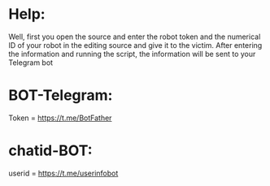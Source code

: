 # Help:

Well, first you open the source and enter the robot token and the numerical ID of 
your robot in the editing source and give it to the victim. After entering
the information and running the script, the information will be sent to your Telegram bot

# BOT-Telegram:

Token = https://t.me/BotFather

# chatid-BOT:

userid = https://t.me/userinfobot
